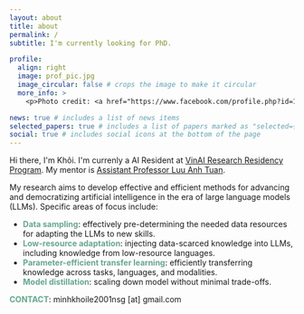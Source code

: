 ```yaml
---
layout: about
title: about
permalink: /
subtitle: I'm currently looking for PhD.

profile:
  align: right
  image: prof_pic.jpg
  image_circular: false # crops the image to make it circular
  more_info: >
    <p>Photo credit: <a href="https://www.facebook.com/profile.php?id=100023975224760">Sweet Mousse</a></p>

news: true # includes a list of news items
selected_papers: true # includes a list of papers marked as "selected={true}"
social: true # includes social icons at the bottom of the page
---
```


Hi there, I'm Khôi. I'm currenly a AI Resident at [VinAI Research Residency Program](https://www.vinai.io/vinai-ai-residency/). My mentor is [Assistant Professor Luu Anh Tuan](https://scholar.google.com/citations?user=d6ixOGYAAAAJ).

My research aims to develop effective and efficient methods for advancing and democratizing artificial intelligence in the era of large language models (LLMs). Specific areas of focus include:

- <strong style="color: #67a68d">Data sampling</strong>: effectively pre-determining the needed data resources for adapting the LLMs to new skills.
- <strong style="color: #67a68d">Low-resource adaptation</strong>: injecting data-scarced knowledge into LLMs, including knowledge from low-resource languages.
- <strong style="color: #67a68d">Parameter-efficient transfer learning</strong>: efficiently transferring knowledge across tasks, languages, and modalities.
- <strong style="color: #67a68d">Model distillation</strong>: scaling down model without minimal trade-offs.

<strong style="color: #67a68d">CONTACT</strong>: minhkhoile2001nsg [at] gmail.com